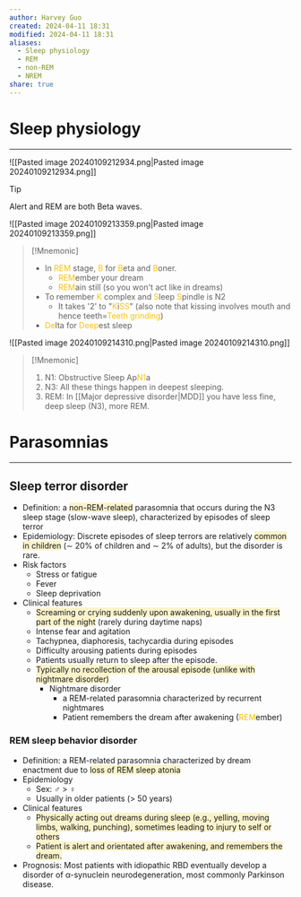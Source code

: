 ```yaml
---
author: Harvey Guo
created: 2024-04-11 18:31
modified: 2024-04-11 18:31
aliases:
  - Sleep physiology
  - REM
  - non-REM
  - NREM
share: true
---
```

# Sleep physiology
---
![[Pasted image 20240109212934.png|Pasted image 20240109212934.png]]
>[!tip]
>Alert and REM are both Beta waves. 

![[Pasted image 20240109213359.png|Pasted image 20240109213359.png]]
>[!Mnemonic] 
>- In <font color="#ffc000">REM</font> stage, <font color="#ffc000">B</font> for <font color="#ffc000">B</font>eta and <font color="#ffc000">B</font>oner.
>	- <font color="#ffc000">REM</font>ember your dream
>	- <font color="#ffc000">REM</font>ain still (so you won't act like in dreams)
>- To remember <font color="#ffc000">K</font> complex and <font color="#ffc000">S</font>leep <font color="#ffc000">S</font>pindle is N2 
>	- It takes '2' to "<font color="#ffc000">K</font>i<font color="#ffc000">SS</font>" (also note that kissing involves mouth and hence teeth=<font color="#ffc000">Teeth grinding</font>)
>- <font color="#ffc000">De</font>lta for <font color="#ffc000">Deep</font>est sleep

![[Pasted image 20240109214310.png|Pasted image 20240109214310.png]]
>[!Mnemonic] 
>1. N1: Obstructive Sleep Ap<font color="#ffc000">N1</font>a
>2. N3: All these things happen in deepest sleeping.
>3. REM: In [[Major depressive disorder|MDD]] you have less fine, deep sleep (N3), more REM.
# Parasomnias
---
## Sleep terror disorder
- Definition: a <span style="background:rgba(240, 200, 0, 0.2)">non-REM-related</span> parasomnia that occurs during the N3 sleep stage (slow-wave sleep), characterized by episodes of sleep terror
- Epidemiology: Discrete episodes of sleep terrors are relatively <span style="background:rgba(240, 200, 0, 0.2)">common in children</span> (∼ 20% of children and ∼ 2% of adults), but the disorder is rare.
- Risk factors
	- Stress or fatigue
	- Fever
	- Sleep deprivation
- Clinical features
	- <span style="background:rgba(240, 200, 0, 0.2)">Screaming or crying suddenly upon awakening, usually in the first part of the night</span> (rarely during daytime naps) 
	- Intense fear and agitation
	- Tachypnea, diaphoresis, tachycardia during episodes
	- Difficulty arousing patients during episodes
	- Patients usually return to sleep after the episode.
	- <span style="background:rgba(240, 200, 0, 0.2)">Typically no recollection of the arousal episode (unlike with nightmare disorder)</span>
		- Nightmare disorder
			- a REM-related parasomnia characterized by recurrent nightmares
			- Patient remembers the dream after awakening (<font color="#ffc000">REM</font>ember)
### REM sleep behavior disorder
- Definition: a REM-related parasomnia characterized by dream enactment due to <span style="background:rgba(240, 200, 0, 0.2)">loss of REM sleep atonia</span>
- Epidemiology
	- Sex: ♂ > ♀
	- Usually in older patients (> 50 years)
- Clinical features
	- <span style="background:rgba(240, 200, 0, 0.2)">Physically acting out dreams during sleep (e.g., yelling, moving limbs, walking, punching), sometimes leading to injury to self or others</span>
	- <span style="background:rgba(240, 200, 0, 0.2)">Patient is alert and orientated after awakening, and remembers the dream.</span>
- Prognosis: Most patients with idiopathic RBD eventually develop a disorder of α-synuclein neurodegeneration, most commonly Parkinson disease.


